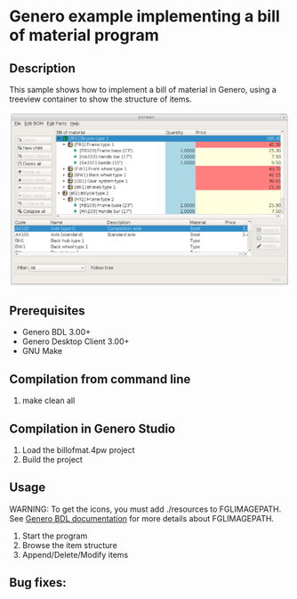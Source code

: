 # Genero example implementing a bill of material program

## Description

This sample shows how to implement a bill of material in Genero, using
a treeview container to show the structure of items.

![Bill of Material demo (GDC)](https://github.com/FourjsGenero/ex_bill_of_material/raw/master/docs/billofmat-screen-001.png)

## Prerequisites

* Genero BDL 3.00+
* Genero Desktop Client 3.00+
* GNU Make

## Compilation from command line

1. make clean all

## Compilation in Genero Studio

1. Load the billofmat.4pw project
2. Build the project

## Usage

WARNING: To get the icons, you must add ./resources to FGLIMAGEPATH.
See [Genero BDL documentation](http://www.4js.com/download/documentation)
for more details about FGLIMAGEPATH.

1. Start the program
2. Browse the item structure
3. Append/Delete/Modify items

## Bug fixes:


